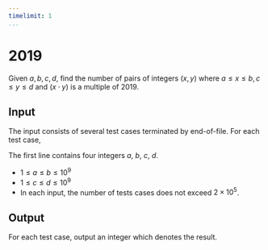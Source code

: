```yaml
---
timelimit: 1
...
```


# 2019

Given $a, b, c, d$, find the number of pairs of integers $(x, y)$ where $a \leq x \leq b, c \leq y \leq d$ and $(x \cdot y)$ is a multiple of $2019$.

## Input

The input consists of several test cases terminated by end-of-file. For each test case,

The first line contains four integers $a$, $b$, $c$, $d$.

* $1 \leq a \leq b \leq 10^9$
* $1 \leq c \leq d \leq 10^9$
* In each input, the number of tests cases does not exceed $2 \times 10^5$.

## Output

For each test case, output an integer which denotes the result.

<!--SAMPLES-->

